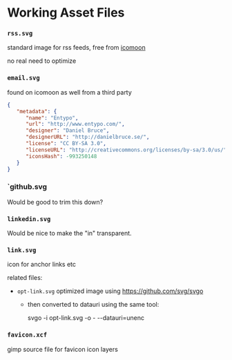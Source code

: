 Working Asset Files
====

### `rss.svg`

standard image for rss feeds, free from
[icomoon](https://icomoon.io/app/#/select)

no real need to optimize

### `email.svg`

found on icomoon as well from a third party

```json
{
   "metadata": {
      "name": "Entypo",
      "url": "http://www.entypo.com/",
      "designer": "Daniel Bruce",
      "designerURL": "http://danielbruce.se/",
      "license": "CC BY-SA 3.0",
      "licenseURL": "http://creativecommons.org/licenses/by-sa/3.0/us/",
      "iconsHash": -993250148
   }
}
```

### `github.svg

Would be good to trim this down?

### `linkedin.svg`

Would be nice to make the "in" transparent.

### `link.svg`

icon for anchor links etc

related files:

- `opt-link.svg` optimized image using <https://github.com/svg/svgo>
    - then converted to datauri using the same tool:

        svgo -i opt-link.svg -o - --datauri=unenc

### `favicon.xcf`

gimp source file for favicon icon layers
